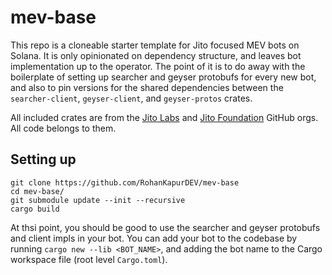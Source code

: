 # mev-base

This repo is a cloneable starter template for Jito focused MEV bots on Solana. It is only opinionated on dependency structure, and leaves bot implementation up to the operator. The point of it is to do away with the boilerplate of setting up searcher and geyser protobufs for every new bot, and also to pin versions for the shared dependencies between the `searcher-client`, `geyser-client`, and `geyser-protos` crates.

All included crates are from the [Jito Labs](https://github.com/jito-labs) and [Jito Foundation](https://github.com/jito-foundation) GitHub orgs. All code belongs to them.

## Setting up

```base
git clone https://github.com/RohanKapurDEV/mev-base
cd mev-base/
git submodule update --init --recursive
cargo build
```

At thsi point, you should be good to use the searcher and geyser protobufs and client impls in your bot. You can add your bot to the codebase by running `cargo new --lib <BOT_NAME>`, and adding the bot name to the Cargo workspace file (root level `Cargo.toml`).
